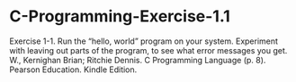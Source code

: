 # C-Programming-Exercise-1.1
Exercise 1-1. Run the “hello, world” program on your system. Experiment with leaving out parts of the program, to see what error messages you get.  W., Kernighan Brian; Ritchie Dennis. C Programming Language (p. 8). Pearson Education. Kindle Edition. 
